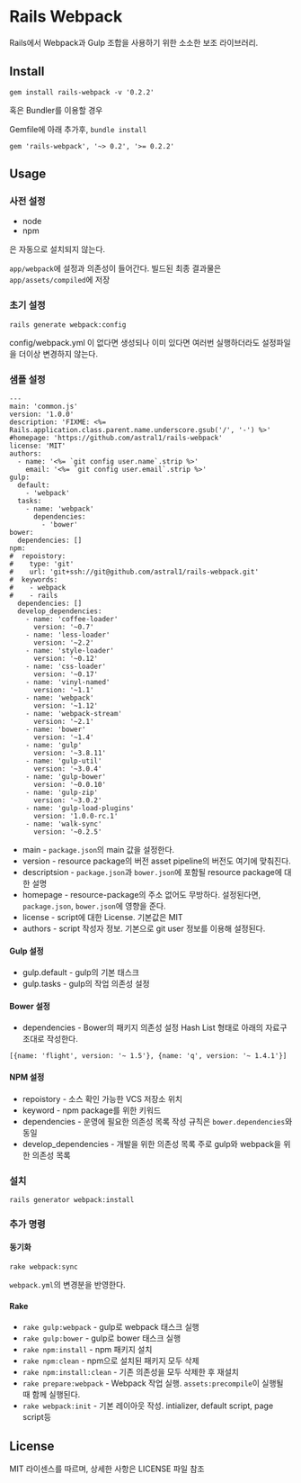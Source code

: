 Rails Webpack
=============

Rails에서 Webpack과 Gulp 조합을 사용하기 위한 소소한 보조 라이브러리.

Install
-------

```
gem install rails-webpack -v '0.2.2'
```

혹은 Bundler를 이용할 경우

Gemfile에 아래 추가후, `bundle install`
```
gem 'rails-webpack', '~> 0.2', '>= 0.2.2'
```

Usage
-----

### 사전 설정

- node
- npm

은 자동으로 설치되지 않는다.

`app/webpack`에 설정과 의존성이 들어간다. 빌드된 최종 결과물은 `app/assets/compiled`에 저장

### 초기 설정

```
rails generate webpack:config
```

config/webpack.yml 이 없다면 생성되나 이미 있다면 여러번 실행하더라도 설정파일을 더이상 변경하지 않는다.

### 샘플 설정

```
---
main: 'common.js'
version: '1.0.0'
description: 'FIXME: <%= Rails.application.class.parent.name.underscore.gsub('/', '-') %>'
#homepage: 'https://github.com/astral1/rails-webpack'
license: 'MIT'
authors:
  - name: '<%= `git config user.name`.strip %>'
    email: '<%= `git config user.email`.strip %>'
gulp:
  default:
    - 'webpack'
  tasks:
    - name: 'webpack'
      dependencies:
        - 'bower'
bower:
  dependencies: []
npm:
#  repoistory:
#    type: 'git'
#    url: 'git+ssh://git@github.com/astral1/rails-webpack.git'
#  keywords:
#    - webpack
#    - rails
  dependencies: []
  develop_dependencies:
    - name: 'coffee-loader'
      version: '~0.7'
    - name: 'less-loader'
      version: '~2.2'
    - name: 'style-loader'
      version: '~0.12'
    - name: 'css-loader'
      version: '~0.17'
    - name: 'vinyl-named'
      version: '~1.1'
    - name: 'webpack'
      version: '~1.12'
    - name: 'webpack-stream'
      version: '~2.1'
    - name: 'bower'
      version: '~1.4'
    - name: 'gulp'
      version: '~3.8.11'
    - name: 'gulp-util'
      version: '~3.0.4'
    - name: 'gulp-bower'
      version: '~0.0.10'
    - name: 'gulp-zip'
      version: '~3.0.2'
    - name: 'gulp-load-plugins'
      version: '1.0.0-rc.1'
    - name: 'walk-sync'
      version: '~0.2.5'
```

- main - `package.json`의 main 값을 설정한다.
- version - resource package의 버전 asset pipeline의 버전도 여기에 맞춰진다.
- descriptsion - `package.json`과 `bower.json`에 포함될 resource package에 대한 설명
- homepage - resource-package의 주소 없어도 무방하다. 설정된다면, `package.json`, `bower.json`에 영향을 준다.
- license - script에 대한 License. 기본값은 MIT
- authors - script 작성자 정보. 기본으로 git user 정보를 이용해 설정된다.

#### Gulp 설정

- gulp.default - gulp의 기본 태스크
- gulp.tasks - gulp의 작업 의존성 설정 

#### Bower 설정

- dependencies - Bower의 패키지 의존성 설정 Hash List 형태로 아래의 자료구조대로 작성한다.
```
[{name: 'flight', version: '~ 1.5'}, {name: 'q', version: '~ 1.4.1'}]
```

#### NPM 설정

- repoistory - 소스 확인 가능한 VCS 저장소 위치
- keyword - npm package를 위한 키워드
- dependencies - 운영에 필요한 의존성 목록 작성 규칙은 `bower.dependencies`와 동일
- develop_dependencies - 개발을 위한 의존성 목록 주로 gulp와 webpack을 위한 의존성 목록

### 설치

```
rails generator webpack:install
```

### 추가 명령

#### 동기화

```
rake webpack:sync
```

`webpack.yml`의 변경분을 반영한다.

#### Rake

- `rake gulp:webpack` - gulp로 webpack 태스크 실행
- `rake gulp:bower` - gulp로 bower 태스크 실행
- `rake npm:install` - npm 패키지 설치
- `rake npm:clean` - npm으로 설치된 패키지 모두 삭제
- `rake npm:install:clean` - 기존 의존성을 모두 삭제한 후 재설치
- `rake prepare:webpack` - Webpack 작업 실행. `assets:precompile`이 실행될 때 함께 실행된다.
- `rake webpack:init` - 기본 레이아웃 작성. intializer, default script, page script등

License
-------

MIT 라이센스를 따르며, 상세한 사항은 LICENSE 파일 참조
